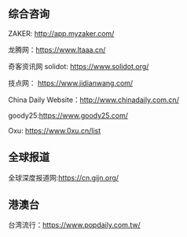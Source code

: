 ## 综合咨询

ZAKER: http://app.myzaker.com/

龙腾网：https://www.ltaaa.cn/

奇客资讯网 solidot: https://www.solidot.org/

技点网： https://www.jidianwang.com/

China Daily Website：http://www.chinadaily.com.cn/

goody25:https://www.goody25.com/ 

Oxu: https://www.0xu.cn/list

## 全球报道

全球深度报道网:https://cn.gijn.org/



## 港澳台

台湾流行：https://www.popdaily.com.tw/

